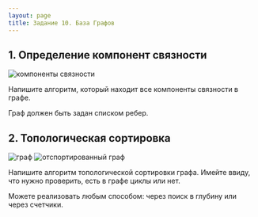 ```yaml
---
layout: page
title: Задание 10. База Графов
---
```


## 1. Определение компонент связности

![компоненты связности](https://yastatic.net/s3/ml-handbook/admin/algosy_10_4_d79d964028.gif)

Напишите алгоритм, который находит все компоненты связности в графе.

Граф должен быть задан списком ребер.

## 2. Топологическая сортировка

![граф](https://brestprog.by/topics/topsort/topsort.png)
![отспортированный граф](https://brestprog.by/topics/topsort/topsort_h.png)

Напишите алгоритм топологической сортировки графа. Имейте ввиду, что нужно проверить, есть в графе циклы или нет.

Можете реализовать любым способом: через поиск в глубину или через счетчики.